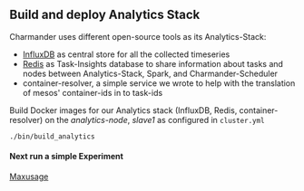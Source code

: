 Build and deploy Analytics Stack
--------------------------------

Charmander uses different open-source tools as its Analytics-Stack:

- [InfluxDB](http://influxdb.com) as central store for all the collected timeseries
- [Redis](http://redis.io) as Task-Insights database to share information about tasks and nodes between Analytics-Stack, Spark, and Charmander-Scheduler
- container-resolver, a simple service we wrote to help with the translation of mesos' container-ids in to task-ids

Build Docker images for our Analytics stack (InfluxDB, Redis, container-resolver) on the _analytics-node_, _slave1_ as configured in `cluster.yml`

```
./bin/build_analytics
```

#### Next run a simple Experiment

[Maxusage](https://github.com/att-innovate/charmander-experiment-maxusage)


